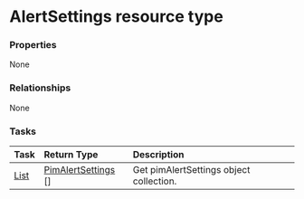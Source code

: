 # AlertSettings resource type



### Properties
None

### Relationships
None


### Tasks

| Task		   | Return Type	|Description|
|:---------------|:--------|:----------|
|[List](../api/pimalertsettings_list.md) | [PimAlertSettings](pimalertsettings.md) [] |Get pimAlertSettings object collection. |

<!-- uuid: e1c8598c-6725-4334-9559-f34e9f5851e3
2015-10-12 21:29:59 UTC -->